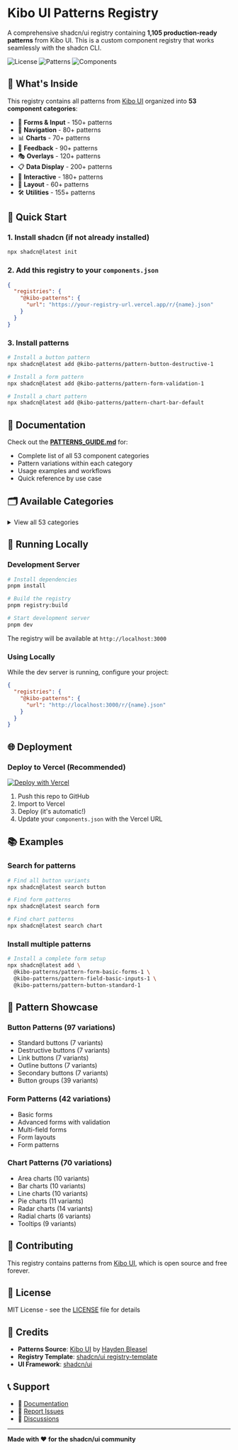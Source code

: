 # Kibo UI Patterns Registry

A comprehensive shadcn/ui registry containing **1,105 production-ready patterns** from Kibo UI. This is a custom component registry that works seamlessly with the shadcn CLI.

![License](https://img.shields.io/badge/license-MIT-blue.svg)
![Patterns](https://img.shields.io/badge/patterns-1105-green.svg)
![Components](https://img.shields.io/badge/categories-53-orange.svg)

## 🎯 What's Inside

This registry contains all patterns from [Kibo UI](https://www.kibo-ui.com/) organized into **53 component categories**:

- 🎨 **Forms & Input** - 150+ patterns
- 🧭 **Navigation** - 80+ patterns
- 📊 **Charts** - 70+ patterns
- 💬 **Feedback** - 90+ patterns
- 🎭 **Overlays** - 120+ patterns
- 📋 **Data Display** - 200+ patterns
- 🔘 **Interactive** - 180+ patterns
- 📐 **Layout** - 60+ patterns
- 🛠️ **Utilities** - 155+ patterns

## 🚀 Quick Start

### 1. Install shadcn (if not already installed)

```bash
npx shadcn@latest init
```

### 2. Add this registry to your `components.json`

```json
{
  "registries": {
    "@kibo-patterns": {
      "url": "https://your-registry-url.vercel.app/r/{name}.json"
    }
  }
}
```

### 3. Install patterns

```bash
# Install a button pattern
npx shadcn@latest add @kibo-patterns/pattern-button-destructive-1

# Install a form pattern
npx shadcn@latest add @kibo-patterns/pattern-form-validation-1

# Install a chart pattern
npx shadcn@latest add @kibo-patterns/pattern-chart-bar-default
```

## 📖 Documentation

Check out the [**PATTERNS_GUIDE.md**](./PATTERNS_GUIDE.md) for:
- Complete list of all 53 component categories
- Pattern variations within each category
- Usage examples and workflows
- Quick reference by use case

## 🗂️ Available Categories

<details>
<summary>View all 53 categories</summary>

1. accordion
2. alert
3. alert-dialog
4. aspect-ratio
5. avatar
6. badge
7. breadcrumb
8. button
9. button-group
10. calendar
11. card
12. carousel
13. chart
14. checkbox
15. collapsible
16. combobox
17. command
18. context-menu
19. data-table
20. date-picker
21. dialog
22. drawer
23. dropdown-menu
24. empty
25. field
26. form
27. hover-card
28. input
29. input-group
30. input-otp
31. item
32. kbd
33. label
34. menubar
35. navigation-menu
36. pagination
37. popover
38. progress
39. radio-group
40. scroll-area
41. separator
42. sheet
43. skeleton
44. slider
45. sonner
46. spinner
47. switch
48. table
49. tabs
50. textarea
51. toggle
52. toggle-group
53. tooltip

</details>

## 🏃 Running Locally

### Development Server

```bash
# Install dependencies
pnpm install

# Build the registry
pnpm registry:build

# Start development server
pnpm dev
```

The registry will be available at `http://localhost:3000`

### Using Locally

While the dev server is running, configure your project:

```json
{
  "registries": {
    "@kibo-patterns": {
      "url": "http://localhost:3000/r/{name}.json"
    }
  }
}
```

## 🌐 Deployment

### Deploy to Vercel (Recommended)

[![Deploy with Vercel](https://vercel.com/button)](https://vercel.com/new/clone?repository-url=https://github.com/YOUR_USERNAME/kibo-patterns-registry)

1. Push this repo to GitHub
2. Import to Vercel
3. Deploy (it's automatic!)
4. Update your `components.json` with the Vercel URL

## 📚 Examples

### Search for patterns

```bash
# Find all button variants
npx shadcn@latest search button

# Find form patterns
npx shadcn@latest search form

# Find chart patterns
npx shadcn@latest search chart
```

### Install multiple patterns

```bash
# Install a complete form setup
npx shadcn@latest add \
  @kibo-patterns/pattern-form-basic-forms-1 \
  @kibo-patterns/pattern-field-basic-inputs-1 \
  @kibo-patterns/pattern-button-standard-1
```

## 🎨 Pattern Showcase

### Button Patterns (97 variations)
- Standard buttons (7 variants)
- Destructive buttons (7 variants)
- Link buttons (7 variants)
- Outline buttons (7 variants)
- Secondary buttons (7 variants)
- Button groups (39 variants)

### Form Patterns (42 variations)
- Basic forms
- Advanced forms with validation
- Multi-field forms
- Form layouts
- Form patterns

### Chart Patterns (70 variations)
- Area charts (10 variants)
- Bar charts (10 variants)
- Line charts (10 variants)
- Pie charts (11 variants)
- Radar charts (14 variants)
- Radial charts (6 variants)
- Tooltips (9 variants)

## 🤝 Contributing

This registry contains patterns from [Kibo UI](https://www.kibo-ui.com/), which is open source and free forever.

## 📄 License

MIT License - see the [LICENSE](LICENSE) file for details

## 🙏 Credits

- **Patterns Source**: [Kibo UI](https://www.kibo-ui.com/) by [Hayden Bleasel](https://github.com/haydenbleasel)
- **Registry Template**: [shadcn/ui registry-template](https://github.com/shadcn-ui/registry-template)
- **UI Framework**: [shadcn/ui](https://ui.shadcn.com/)

## 📞 Support

- 📖 [Documentation](./PATTERNS_GUIDE.md)
- 🐛 [Report Issues](https://github.com/YOUR_USERNAME/kibo-patterns-registry/issues)
- 💬 [Discussions](https://github.com/YOUR_USERNAME/kibo-patterns-registry/discussions)

---

**Made with ❤️ for the shadcn/ui community**
